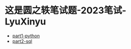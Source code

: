 # 这是圆之轶笔试题-2023笔试-LyuXinyu

- [part1-python](https://github.com/Lyu-Xinyu/-/blob/master/Code_Test.ipynb)
- [part2-sql](https://github.com/Lyu-Xinyu/-/blob/master/sql.md)

